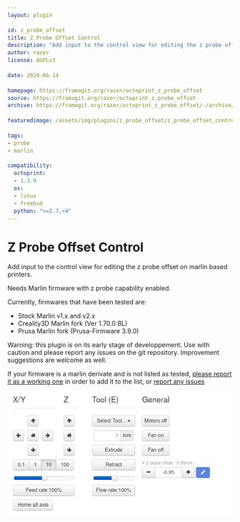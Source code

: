 ```yaml
---
layout: plugin

id: z_probe_offset
title: Z Probe Offset Control
description: "Add input to the control view for editing the z probe offset on marlin based printers"
author: razer
license: AGPLv3

date: 2020-06-14

homepage: https://framagit.org/razer/octoprint_z_probe_offset
source: https://framagit.org/razer/octoprint_z_probe_offset
archive: https://framagit.org/razer/octoprint_z_probe_offset/-/archive/latest/octoprint_z_probe_offset-latest.zip

featuredimage: /assets/img/plugins/z_probe_offset/z_probe_offset_control.png

tags:
- probe
- marlin

compatibility:
  octoprint:
  - 1.3.9
  os:
  - linux
  - freebsd
  python: ">=2.7,<4"
---
```


# Z Probe Offset Control

Add input to the control view for editing the z probe offset on marlin based printers.

Needs Marlin firmware with z probe capability enabled.

Currently, firmwares that have been tested are:
 - Stock Marlin v1.x and v2.x
 - Creality3D Marlin fork (Ver 1.70.0 BL)
 - Prusa Marlin fork (Prusa-Firmware 3.9.0)

Warning: this plugin is on its early stage of developpement. Use with caution and please report any issues on the git repository. Improvement suggestions are welcome as well.

If your firmware is a marlin derivate and is not listed as tested, [please report it as a working one](https://framagit.org/razer/octoprint_z_probe_offset/-/issues) in order to add it to the list, or [report any issues](https://framagit.org/razer/octoprint_z_probe_offset/-/issues)

![screenshot](/assets/img/plugins/z_probe_offset/z_probe_offset_control.png)
